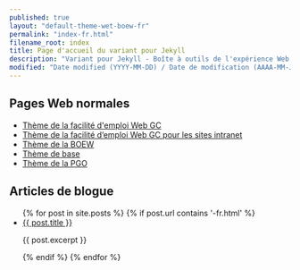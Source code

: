 ```yaml
---
published: true
layout: "default-theme-wet-boew-fr"
permalink: "index-fr.html"
filename_root: index
title: Page d'accueil du variant pour Jekyll
description: "Variant pour Jekyll - Boîte à outils de l'expérience Web (BOEW)"
modified: "Date modified (YYYY-MM-DD) / Date de modification (AAAA-MM-JJ)"
---
```


## Pages Web normales ##
* [Thème de la facilité d'emploi Web GC](theme-gcwu-fegc/index-fr.html)
* [Thème de la facilité d’emploi Web GC pour les sites intranet](theme-gcwu-intranet/index-fr.html)
* [Thème de la BOEW](theme-wet-boew/index-fr.html)
* [Thème de base](theme-base/index-fr.html)
* [Thème de la PGO](theme-ogpl/index-fr.html)

## Articles de blogue ##
<ul>
{% for post in site.posts %}
{% if post.url contains '-fr.html' %}
    <li>
		<a href="{{ site.url }}{{ post.url }}">{{ post.title }}</a>
		<p>{{ post.excerpt }}</p>
    </li>
{% endif %}
{% endfor %}
</ul>
